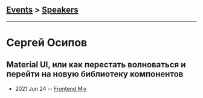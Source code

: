 ## [Events](../README.md) > [Speakers](../speakers.md)
---

# Сергей Осипов

## Material UI, или как перестать волноваться и перейти на новую библиотеку компонентов
- 2021 Jun 24 -- [Frontend Mix](https://youtu.be/lHb-nlHaKE0)    
